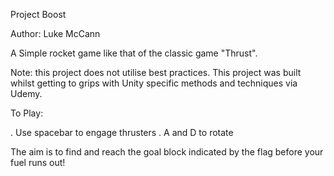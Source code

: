 Project Boost

Author: Luke McCann

A Simple rocket game like that of the classic game "Thrust".

Note: 
this project does not utilise best practices. This project was built whilst getting to grips
with Unity specific methods and techniques via Udemy. 

To Play:

. Use spacebar to engage thrusters
. A and D to rotate

The aim is to find and reach the goal block indicated by the flag before
your fuel runs out!